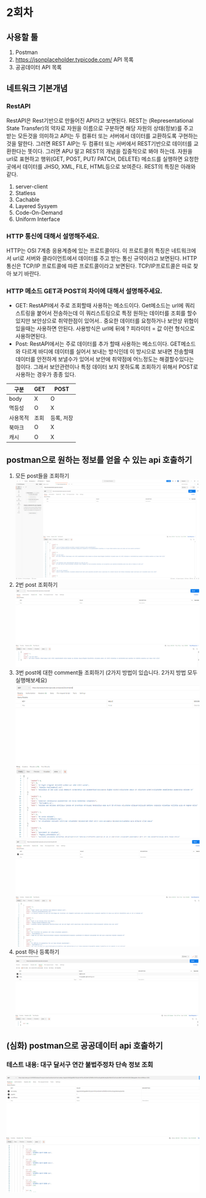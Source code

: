 # 2회차

## 사용할 툴
1. Postman
2. https://jsonplaceholder.typicode.com/ API 목록
3. 공공데이터 API 목록

## 네트워크 기본개념
### RestAPI
 RestAPI은 Rest기반으로 만들어진 API라고 보면된다. REST는 (Representational State Transfer)의 약자로 자원을 이름으로 구분하면 해당 자원의 상태(정보)를 주고 받는 모든것을 의미하고 API는 두 컴퓨터 또는 서버에서 데이터를 교환하도록 구현하는 것을 말한다. 그러면 REST AIP는 두 컴퓨터 또는 서버에서  REST기반으로 데이터를 교환한다는 똣이다. 그러면 APU 말고 REST의 개념을 집중적으로 봐야 하는데. 자원을 url로 표현하고 행위(GET, POST, PUT/ PATCH, DELETE) 메소드를 실행하면 요청한곳에서 데이터를 JHSO, XML, FILE, HTML등으로 보여준다. REST의 특징은 아래와 같다.
 1. server-client
 2. Statless
 3. Cachable
 4. Layered Sysyem
 5. Code-On-Demand
 6. Uniform Interface

### HTTP 통신에 대해서 설명해주세요.
HTTP는 OSI 7계층 응용계층에 있는 프로트콜이다. 이 프로트콜의 특징은 네트워크에서 url로 서버와 클라이언트에서 데이터를 주고 받는 통신 규약이라고 보면된다. HTTP통신은 TCP/IP 프로트콜에 따른 프로트콜이라고 보면된다. TCP/IP프로트콜은 따로 찾아 보기 바란다.

### HTTP 메소드 GET과 POST의 차이에 대해서 설명해주세요.
- GET: RestAPI에서 주로 조회할때 사용하는 메소드이다. Get메소드는 url에 쿼리스트링을 붙어서 전송하는데 이 쿼리스트링으로 특정 원하는 데이터를 조회를 할수 있지만 보안상으로 취약한점이 있어서.. 중요한 데이터를 요청하거나 보안상 위협이 있을때는 사용하면 안된다. 사용방식은 url에 뒤에 ? 피라미터 = 값 이런 형식으로 사용하면된다.
- Post: RestAPI에서는 주로 데이터를 추가 할때 사용하는 메소드이다. GET메소드와 다르게 바디에 데이터를 실어서 보내는 방식인데 이 방시으로 보내면 전송할때 데이터를 안전하게 보낼수가 있어서 보안에 취약점에 어느정도는 해결할수있다는 점이다. 그래서 보안관련이나 특정 데이터 보지 못하도록 조회하기 위해서 POST로 사용하는 경우가 종종 있다. 

|구분|GET|POST|
|-----|-----|-------|
|body| X | O |
|멱등성| O | X |
|사용목적|조회|등록, 저장|
|북마크|O|X|
|캐시|O|X|

## postman으로 원하는 정보를 얻을 수 있는 api 호출하기
1. 모든 post들을 조회하기
![모든 post](./image/모든%20post.png)
2. 2번 post 조회하기
![2번 post](./image/2번%20post.png)
3. 3번 post에 대한 comment들 조회하기 (2가지 방법이 있습니다. 2가지 방법 모두 실행해보세요)
![3번 post에 대한 comments들 조회1](./image/3번%20post에%20대한%20comments들%20조회1.png)
![3번 post에 대한 comments들 조회2](./image/3번%20post에%20대한%20comments들%20조회2.png)
4. post 하나 등록하기
![post 등록](./image/post%20등록.png)

## (심화) postman으로 공공데이터 api 호출하기
### 테스트 내용: 대구 달서구 연간 불법주정차 단속 정보 조회
![공공 데이터 조회 결과](./image/공공데이터%20조회%20결과.png)